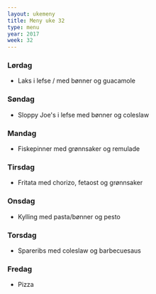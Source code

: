 ```yaml
---
layout: ukemeny
title: Meny uke 32
type: menu
year: 2017
week: 32
---
```


### Lørdag

- Laks i lefse / med bønner og guacamole

### Søndag

- Sloppy Joe's i lefse med bønner og coleslaw

### Mandag

- Fiskepinner med grønnsaker og remulade

### Tirsdag

- Fritata med chorizo, fetaost og grønnsaker

### Onsdag

- Kylling med pasta/bønner og pesto

### Torsdag

- Spareribs med coleslaw og barbecuesaus

### Fredag

- Pizza

